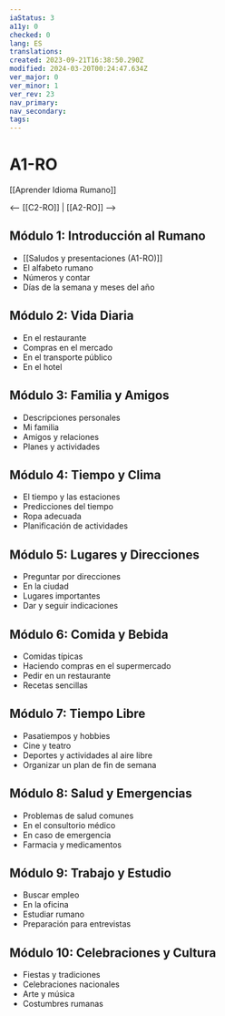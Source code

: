 ```yaml
---
iaStatus: 3
a11y: 0
checked: 0
lang: ES
translations: 
created: 2023-09-21T16:38:50.290Z
modified: 2024-03-20T00:24:47.634Z
ver_major: 0
ver_minor: 1
ver_rev: 23
nav_primary: 
nav_secondary: 
tags:
---
```

# A1-RO

[[Aprender Idioma Rumano]]

<-- [[C2-RO]] | [[A2-RO]] -->

## Módulo 1: Introducción al Rumano

- [[Saludos y presentaciones (A1-RO)]]
- El alfabeto rumano
- Números y contar
- Días de la semana y meses del año

## Módulo 2: Vida Diaria

- En el restaurante
- Compras en el mercado
- En el transporte público
- En el hotel

## Módulo 3: Familia y Amigos

- Descripciones personales
- Mi familia
- Amigos y relaciones
- Planes y actividades

## Módulo 4: Tiempo y Clima

- El tiempo y las estaciones
- Predicciones del tiempo
- Ropa adecuada
- Planificación de actividades

## Módulo 5: Lugares y Direcciones

- Preguntar por direcciones
- En la ciudad
- Lugares importantes
- Dar y seguir indicaciones

## Módulo 6: Comida y Bebida

- Comidas típicas
- Haciendo compras en el supermercado
- Pedir en un restaurante
- Recetas sencillas

## Módulo 7: Tiempo Libre

- Pasatiempos y hobbies
- Cine y teatro
- Deportes y actividades al aire libre
- Organizar un plan de fin de semana

## Módulo 8: Salud y Emergencias

- Problemas de salud comunes
- En el consultorio médico
- En caso de emergencia
- Farmacia y medicamentos

## Módulo 9: Trabajo y Estudio

- Buscar empleo
- En la oficina
- Estudiar rumano
- Preparación para entrevistas

## Módulo 10: Celebraciones y Cultura

- Fiestas y tradiciones
- Celebraciones nacionales
- Arte y música
- Costumbres rumanas

